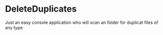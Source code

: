 # DeleteDuplicates
Just an easy console application who will scan an folder for duplicat files of any type
